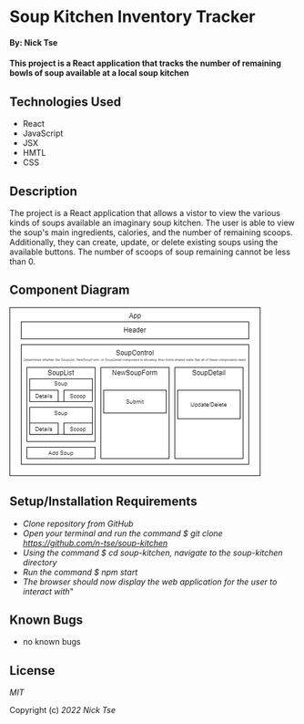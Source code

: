 # Soup Kitchen Inventory Tracker

#### By: Nick Tse

#### This project is a React application that tracks the number of remaining bowls of soup available at a local soup kitchen

## Technologies Used

* React
* JavaScript
* JSX
* HMTL
* CSS

## Description 

The project is a React application that allows a vistor to view the various kinds of soups available an imaginary soup kitchen. The user is able to view the soup's main ingredients, calories, and the number of remaining scoops. Additionally, they can create, update, or delete existing soups using the available buttons. The number of scoops of soup remaining cannot be less than 0.

## Component Diagram
![Soup Kitchen Component Diagram](./src/img/SoupKitchenDiagram.drawio.png)

## Setup/Installation Requirements

* _Clone repository from GitHub_
* _Open your terminal and run the command $ git clone https://github.com/n-tse/soup-kitchen_
* _Using the command $ cd soup-kitchen, navigate to the soup-kitchen directory_
* _Run the command $ npm start_
* _The browser should now display the web application for the user to interact with_"

## Known Bugs

* no known bugs

## License

_MIT_

Copyright (c) _2022_ _Nick Tse_